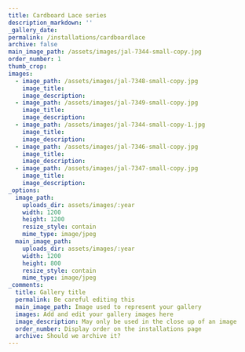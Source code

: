 ```yaml
---
title: Cardboard Lace series
description_markdown: ''
_gallery_date:
permalink: /installations/cardboardlace
archive: false
main_image_path: /assets/images/jal-7344-small-copy.jpg
order_number: 1
thumb_crop:
images:
  - image_path: /assets/images/jal-7348-small-copy.jpg
    image_title:
    image_description:
  - image_path: /assets/images/jal-7349-small-copy.jpg
    image_title:
    image_description:
  - image_path: /assets/images/jal-7344-small-copy-1.jpg
    image_title:
    image_description:
  - image_path: /assets/images/jal-7346-small-copy.jpg
    image_title:
    image_description:
  - image_path: /assets/images/jal-7347-small-copy.jpg
    image_title:
    image_description:
_options:
  image_path:
    uploads_dir: assets/images/:year
    width: 1200
    height: 1200
    resize_style: contain
    mime_type: image/jpeg
  main_image_path:
    uploads_dir: assets/images/:year
    width: 1200
    height: 800
    resize_style: contain
    mime_type: image/jpeg
_comments:
  title: Gallery title
  permalink: Be careful editing this
  main_image_path: Image used to represent your gallery
  images: Add and edit your gallery images here
  image_description: May only be used in the close up of an image
  order_number: Display order on the installations page
  archive: Should we archive it?
---
```

